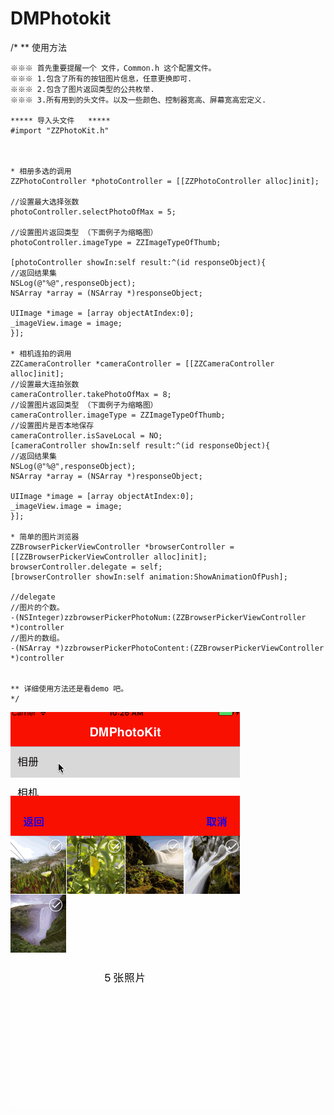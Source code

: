 # DMPhotokit

   /*
    ** 使用方法

    ※※※ 首先重要提醒一个 文件，Common.h 这个配置文件。
    ※※※ 1.包含了所有的按钮图片信息，任意更换即可.
    ※※※ 2.包含了图片返回类型的公共枚举.
    ※※※ 3.所有用到的头文件。以及一些颜色、控制器宽高、屏幕宽高宏定义.

    ***** 导入头文件   *****
    #import "ZZPhotoKit.h"



    * 相册多选的调用
    ZZPhotoController *photoController = [[ZZPhotoController alloc]init];

    //设置最大选择张数
    photoController.selectPhotoOfMax = 5;

    //设置图片返回类型 （下面例子为缩略图）
    photoController.imageType = ZZImageTypeOfThumb;

    [photoController showIn:self result:^(id responseObject){
    //返回结果集
    NSLog(@"%@",responseObject);
    NSArray *array = (NSArray *)responseObject;

    UIImage *image = [array objectAtIndex:0];
    _imageView.image = image;
    }];

    * 相机连拍的调用
    ZZCameraController *cameraController = [[ZZCameraController alloc]init];
    //设置最大连拍张数
    cameraController.takePhotoOfMax = 8;
    //设置图片返回类型 （下面例子为缩略图）
    cameraController.imageType = ZZImageTypeOfThumb;
    //设置图片是否本地保存
    cameraController.isSaveLocal = NO;
    [cameraController showIn:self result:^(id responseObject){
    //返回结果集
    NSLog(@"%@",responseObject);
    NSArray *array = (NSArray *)responseObject;

    UIImage *image = [array objectAtIndex:0];
    _imageView.image = image;
    }];

    * 简单的图片浏览器
    ZZBrowserPickerViewController *browserController = [[ZZBrowserPickerViewController alloc]init];
    browserController.delegate = self;
    [browserController showIn:self animation:ShowAnimationOfPush];

    //delegate
    //图片的个数。
    -(NSInteger)zzbrowserPickerPhotoNum:(ZZBrowserPickerViewController *)controller
    //图片的数组。
    -(NSArray *)zzbrowserPickerPhotoContent:(ZZBrowserPickerViewController *)controller


    ** 详细使用方法还是看demo 吧。
    */

![](https://github.com/wangdeming/DMPhotokit/blob/master/DMPhotoKit.gif)
